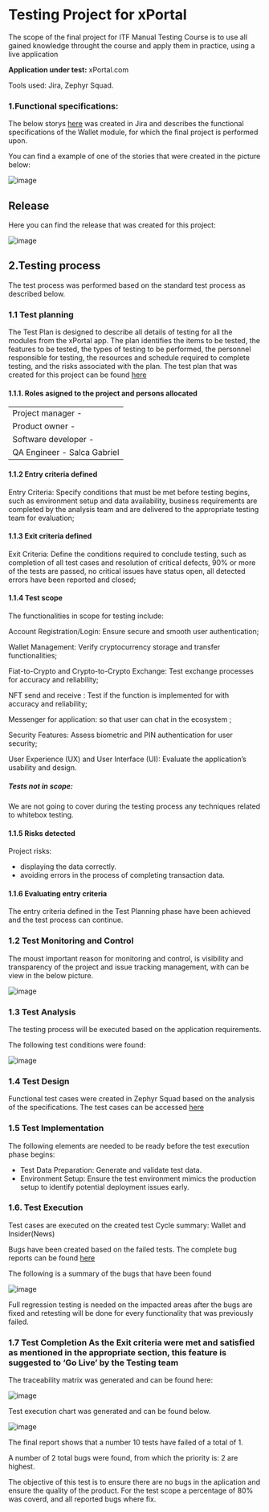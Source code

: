 # Testing Project for xPortal
The scope of the final project for ITF Manual Testing Course is to use all gained knowledge throught the course and apply them in practice, using a live application

**Application under test:** xPortal.com

Tools used: Jira, Zephyr Squad.

### 1.Functional specifications:
The below storys [here](https://github.com/Gabi-git-email/ITF-ST3_Gabi/blob/main/Jira_stories.doc) was created in Jira and describes the functional specifications of the Wallet module, for which the final project is performed upon.

You can find a example of one of the stories that were created in the picture below:

![image](https://github.com/Gabi-git-email/ITF-ST3_Gabi/assets/174444760/51fbc529-57d2-477f-8f9d-1c46d1dda648)


## Release

Here you can find the release that was created for this project:

![image](https://github.com/user-attachments/assets/e48ba544-d3a7-429f-bedb-bdb2441b6422)


## 2.Testing process
The test process was performed based on the standard test process as described below.

### 1.1 Test planning
The Test Plan is designed to describe all details of testing for all the modules from the xPortal app.
The plan identifies the items to be tested, the features to be tested, the types of testing to be performed, the personnel responsible for testing, the resources and schedule required to complete testing, and the risks associated with the plan.
The test plan that was created for this project can be found [here](https://github.com/Gabi-git-email/ITF-ST3_Gabi/blob/main/Jira_TestPlan.doc)

#### 1.1.1. Roles asigned to the project and persons allocated
<table>
<tr><td>Project manager -</td></tr> 
<tr><td>Product owner   -</td></tr>
<tr><td>Software developer -</td></tr>
<tr><td>QA Engineer - Salca Gabriel</td></tr>
</table>

#### 1.1.2 Entry criteria defined
Entry Criteria: Specify conditions that must be met before testing begins, such as environment setup and data availability, business requirements are completed by the analysis team and are delivered to the appropriate testing team for evaluation;

#### 1.1.3 Exit criteria defined
Exit Criteria: Define the conditions required to conclude testing, such as completion of all test cases and resolution of critical defects, 90%  or more of the tests are passed, no critical issues have status open, all detected errors have been reported and closed;

#### 1.1.4 Test scope
The functionalities in scope for testing include:

Account Registration/Login: Ensure secure and smooth user authentication;

Wallet Management: Verify cryptocurrency storage and transfer 
functionalities;

Fiat-to-Crypto and Crypto-to-Crypto Exchange: Test exchange processes for accuracy and reliability;

NFT send and receive : Test if the function is implemented for with accuracy and reliability;

Messenger for application: so that user can chat in the ecosystem ;

Security Features: Assess biometric and PIN authentication for user security;

User Experience (UX) and User Interface (UI): Evaluate the application’s usability and design.


##### Tests not in scope:

We are not going to cover during the testing process any techniques related to whitebox testing.

#### 1.1.5 Risks detected
Project risks:
- displaying the data correctly.
- avoiding errors in the process of completing transaction data.

#### 1.1.6 Evaluating entry criteria
The entry criteria defined in the Test Planning phase have been achieved and the test process can continue.

### 1.2 Test Monitoring and Control
The moust important reason for monitoring and control, is visibility and transparency of the project and issue tracking management, with can be view in the below picture.

![image](https://github.com/user-attachments/assets/ff39b7d3-d936-4fb0-a5fe-f453bf38e069)

### 1.3 Test Analysis
The testing process will be executed based on the application requirements. 

The following test conditions were found:

![image](https://github.com/user-attachments/assets/7652bdfb-046d-4917-a1d0-9231b3de8cf6)


### 1.4 Test Design
Functional test cases were created in Zephyr Squad based on the analysis of the specifications. The test cases can be accessed [here](https://github.com/Gabi-git-email/ITF-ST3_Gabi/blob/main/Jira_stories.doc)

### 1.5 Test Implementation
The following elements are needed to be ready before the test execution phase begins:

- Test Data Preparation: Generate and validate test data.
- Environment Setup: Ensure the test environment mimics the production setup to identify potential deployment issues early.


### 1.6. Test Execution
Test cases are executed on the created test Cycle summary: Wallet and Insider(News)

Bugs have been created based on the failed tests. The complete bug reports can be found [here](https://github.com/Gabi-git-email/ITF-ST3_Gabi/blob/main/Jira_Bugs.doc)

The following is a summary of the bugs that have been found 

![image](https://github.com/user-attachments/assets/b36d5abb-a288-4197-a2f1-0b5a5d33c0a4)

Full regression testing is needed on the impacted areas after the bugs are fixed and retesting will be done for every functionality that was previously failed.

### 1.7 Test Completion As the Exit criteria were met and satisfied as mentioned in the appropriate section, this feature is suggested to ‘Go Live’ by the Testing team

The traceability matrix was generated and can be found here: 

![image](https://github.com/user-attachments/assets/d0743271-7d54-40b6-aaaa-44ea2488a34e)


Test execution chart was generated and can be found below.

![image](https://github.com/user-attachments/assets/fd7c6c10-23c4-4597-9d7a-b4034e0cc802)

The final report shows that a number 10 tests have failed of a total of 1.

A number of 2 total bugs were found, from which the priority is: 2 are highest.

The objective of this test is to ensure there are no bugs in the aplication and ensure the quality of the product. For the test scope a percentage of 80% was coverd, and all reported bugs where fix.
